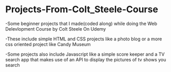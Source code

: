 # Projects-From-Colt_Steele-Course
-Some beginner projects that I made(coded along) while doing the Web Delevlopment Course by Colt Steele On Udemy

-These include simple HTML and CSS projects like a photo blog or a more css oriented project like Candy Museum

-Some projects also include Javascript like a simple score keeper and a TV search app that makes use of an API to display the pictures of tv shows you search
